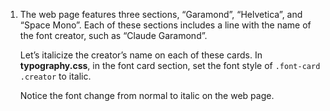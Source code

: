 1. The web page features three sections, “Garamond”, “Helvetica”, and “Space Mono”. Each of these sections includes a line with the name of the font creator, such as “Claude Garamond”.

   Let’s italicize the creator’s name on each of these cards. In **typography.css**, in the font card section, set the font style of `.font-card .creator` to italic.

   Notice the font change from normal to italic on the web page.